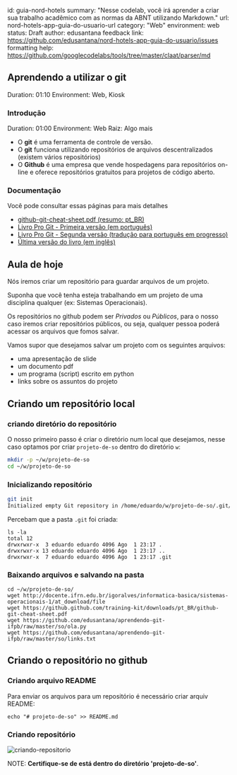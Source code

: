 id: guia-nord-hotels
summary: "Nesse codelab, você irá aprender a criar sua trabalho acadêmico com as normas da ABNT utilizando Markdown."
url: nord-hotels-app-guia-do-usuario-url
category: "Web"
environment: web
status: Draft
author: edusantana
feedback link: https://github.com/edusantana/nord-hotels-app-guia-do-usuario/issues
formatting help: https://github.com/googlecodelabs/tools/tree/master/claat/parser/md

## Aprendendo a utilizar o git

Duration: 01:10
Environment: Web, Kiosk

### Introdução

Duration: 01:00
Environment: Web
Raiz: Algo mais


- O **git** é uma ferramenta de controle de versão.
- O **git** funciona utilizando repositórios de arquivos descentralizados (existem vários repositórios)
- O **Github** é uma empresa que vende hospedagens para repositórios on-line e oferece repositórios gratuitos para projetos de código aberto.

### Documentação

Você pode consultar essas páginas para mais detalhes

- [github-git-cheat-sheet.pdf (resumo: pt_BR)](https://github.github.com/training-kit/downloads/pt_BR/github-git-cheat-sheet.pdf)
- [Livro Pro Git - Primeira versão (em português)](https://git-scm.com/book/pt-br/v1)
- [Livro Pro Git - Segunda versão (tradução para português em progresso)](https://git-scm.com/book/pt-br/v2)
- [Última versão do livro (em inglês)](https://git-scm.com/book/en)



## Aula de hoje

Nós iremos criar um repositório para guardar arquivos de um projeto.

Suponha que você tenha esteja trabalhando em um projeto de uma disciplina qualquer (ex: Sistemas Operacionais).

Os repositórios no github podem ser *Privados* ou *Públicos*, para o nosso caso iremos criar repositórios públicos, ou seja, qualquer pessoa poderá acessar os arquivos que fomos salvar.

Vamos supor que desejamos salvar um projeto com os seguintes arquivos:

- uma apresentação de slide
- um documento pdf
- um programa (script) escrito em python
- links sobre os assuntos do projeto

## Criando um repositório local

### criando diretório do repositório

O nosso primeiro passo é criar o diretório num local que desejamos, nesse caso optamos por criar `projeto-de-so` dentro do diretório `w`:

```bash
mkdir -p ~/w/projeto-de-so
cd ~/w/projeto-de-so
```

### Inicializando repositório

```bash
git init
Initialized empty Git repository in /home/eduardo/w/projeto-de-so/.git/
```

Percebam que a pasta `.git` foi criada:

```
ls -la
total 12
drwxrwxr-x  3 eduardo eduardo 4096 Ago  1 23:17 .
drwxrwxr-x 13 eduardo eduardo 4096 Ago  1 23:17 ..
drwxrwxr-x  7 eduardo eduardo 4096 Ago  1 23:17 .git
```

### Baixando arquivos e salvando na pasta

```w/
cd ~/w/projeto-de-so/
wget http://docente.ifrn.edu.br/igoralves/informatica-basica/sistemas-operacionais-1/at_download/file
wget https://github.github.com/training-kit/downloads/pt_BR/github-git-cheat-sheet.pdf
wget https://github.com/edusantana/aprendendo-git-ifpb/raw/master/so/ola.py
wget https://github.com/edusantana/aprendendo-git-ifpb/raw/master/so/links.txt
```


## Criando o repositório no github

### Criando arquivo README

Para enviar os arquivos para um repositório é necessário criar arquiv README:

```
echo "# projeto-de-so" >> README.md
```


<!--
- uma apresentação de slide
- um documento pdf
- um programa (script) escrito em python
- links sobre os assuntos do projeto
http://wiki.inf.ufpr.br/maziero/doku.php?id=socm:start
-->

### Criando repositório

![criando-repositorio](https://user-images.githubusercontent.com/3603111/62368981-878a5f80-b504-11e9-99b7-6396f8e37565.gif)


NOTE: **Certifique-se de está dentro do diretório 'projeto-de-so'**.

<!--

```
git init
git add *
git commit -m "primeiro commit"
git remote add origin git@github.com:SEU-LOGIN-AQUI/projeto-de-so.git
git push -u origin master
```

-->
